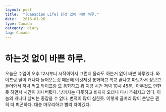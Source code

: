 ```yaml
---
layout: post
title:  "[Canadian Life] 한것 없이 바쁜 하루."
date:   2016-01-26
type: Canada
category: diary
tag: Canada
---
```


# 하는것 없이 바쁜 하루.

오늘은 수업이 오후 12시부터 시작이어서 그런지 몰라도 하는거 없이 바쁜 하루였다. 와이프랑 딸이 캐나다 들어오는것 때문에 이것저것 통화하고 학교 끝나고 마트가서 장보고 들어와서 저녁 먹고 와이프랑 또 통화하고 뭐 지금 시간 저녁 10시 45분.. 아무것도 안한듯 하면서 시간이 지나버렸다. 낮까지는 따뜻하고 비까지 오더니 다시 추워지고 있다. 이놈의 캐나다 날씨는 종잡을 수 없다. 변덕이 많이 심한듯. 이렇게 골머리 많이 쓴날은 괜히 더 피곤하다. 대충 마무리하고 빨리 자야겠다.